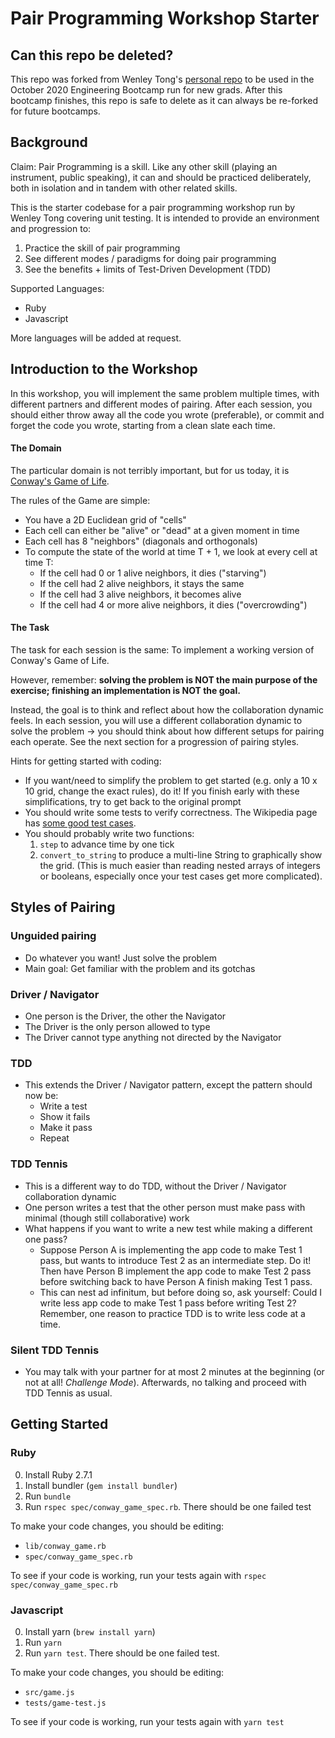 
# Pair Programming Workshop Starter

## Can this repo be deleted?

This repo was forked from Wenley Tong's [personal repo](https://github.com/wenley/pairing-exercise) to be used in the October 2020 Engineering Bootcamp run for new grads. After this bootcamp finishes, this repo is safe to delete as it can always be re-forked for future bootcamps.

## Background

Claim: Pair Programming is a skill. Like any other skill (playing an instrument, public speaking), it can and should be practiced deliberately, both in isolation and in tandem with other related skills.

This is the starter codebase for a pair programming workshop run by Wenley Tong covering unit testing. It is intended to provide an environment and progression to:
1. Practice the skill of pair programming
2. See different modes / paradigms for doing pair programming
3. See the benefits + limits of Test-Driven Development (TDD)

Supported Languages:
- Ruby
- Javascript

More languages will be added at request.

## Introduction to the Workshop

In this workshop, you will implement the same problem multiple times, with different partners and different modes of pairing. After each session, you should either throw away all the code you wrote (preferable), or commit and forget the code you wrote, starting from a clean slate each time.

#### The Domain

The particular domain is not terribly important, but for us today, it is [Conway's Game of Life](https://en.wikipedia.org/wiki/Conway%27s_Game_of_Life).

The rules of the Game are simple:
- You have a 2D Euclidean grid of "cells"
- Each cell can either be "alive" or "dead" at a given moment in time
- Each cell has 8 "neighbors" (diagonals and orthogonals)
- To compute the state of the world at time T + 1, we look at every cell at time T:
  - If the cell had 0 or 1 alive neighbors, it dies ("starving")
  - If the cell had 2 alive neighbors, it stays the same
  - If the cell had 3 alive neighbors, it becomes alive
  - If the cell had 4 or more alive neighbors, it dies ("overcrowding")

#### The Task

The task for each session is the same: To implement a working version of Conway's Game of Life.

However, remember: **solving the problem is NOT the main purpose of the exercise; finishing an implementation is NOT the goal.**

Instead, the goal is to think and reflect about how the collaboration dynamic feels. In each session, you will use a different collaboration dynamic to solve the problem -> you should think about how different setups for pairing each operate. See the next section for a progression of pairing styles.

Hints for getting started with coding:
- If you want/need to simplify the problem to get started (e.g. only a 10 x 10 grid, change the exact rules), do it! If you finish early with these simplifications, try to get back to the original prompt
- You should write some tests to verify correctness. The Wikipedia page has [some good test cases](https://en.wikipedia.org/wiki/Conway%27s_Game_of_Life#Examples_of_patterns).
- You should probably write two functions:
  1. `step` to advance time by one tick
  2. `convert_to_string` to produce a multi-line String to graphically show the grid. (This is much easier than reading nested arrays of integers or booleans, especially once your test cases get more complicated).

## Styles of Pairing

### Unguided pairing
- Do whatever you want! Just solve the problem
- Main goal: Get familiar with the problem and its gotchas

### Driver / Navigator
- One person is the Driver, the other the Navigator
- The Driver is the only person allowed to type
- The Driver cannot type anything not directed by the Navigator

### TDD
- This extends the Driver / Navigator pattern, except the pattern should now be:
  - Write a test
  - Show it fails
  - Make it pass
  - Repeat

### TDD Tennis
- This is a different way to do TDD, without the Driver / Navigator collaboration dynamic
- One person writes a test that the other person must make pass with minimal (though still collaborative) work
- What happens if you want to write a new test while making a different one pass?
  - Suppose Person A is implementing the app code to make Test 1 pass, but wants to introduce Test 2 as an intermediate step. Do it! Then have Person B implement the app code to make Test 2 pass before switching back to have Person A finish making Test 1 pass.
  - This can nest ad infinitum, but before doing so, ask yourself: Could I write less app code to make Test 1 pass before writing Test 2? Remember, one reason to practice TDD is to write less code at a time.

### Silent TDD Tennis
- You may talk with your partner for at most 2 minutes at the beginning (or not at all! _Challenge Mode_). Afterwards, no talking and proceed with TDD Tennis as usual.

## Getting Started

### Ruby

0. Install Ruby 2.7.1
1. Install bundler (`gem install bundler`)
2. Run `bundle`
3. Run `rspec spec/conway_game_spec.rb`. There should be one failed test

To make your code changes, you should be editing:
- `lib/conway_game.rb`
- `spec/conway_game_spec.rb`

To see if your code is working, run your tests again with `rspec spec/conway_game_spec.rb`

### Javascript

0. Install yarn (`brew install yarn`)
1. Run `yarn`
2. Run `yarn test`. There should be one failed test.

To make your code changes, you should be editing:
- `src/game.js`
- `tests/game-test.js`

To see if your code is working, run your tests again with `yarn test`
